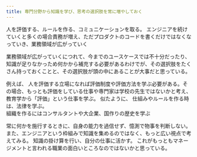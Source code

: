 ```yaml
---
title: 専門分野から知識を学び、思考の選択肢を常に増やしておく
---
```


人を評価する、ルールを作る、コミュニケーションを取る。
エンジニアを続けていくと多くの場合責務が増え、ただプロダクトのコードを書くだけではなくなっていき、業務領域が広がっていく

業務領域が広がっていくにつれて、今までのユースケースでは不十分だったり、知識が足りなかっため何かから補充する必要があるわけでが、その選択肢をたくさん持っておくことと、その選択肢が頭の中にあることが大事だと思っている。

例えば、
人を評価する立場になれば評価制度や評価方法を学ぶ必要がある。その場合、もっとも評価をしている仕事や専門家は学校の先生ではないかと考え、教育学から「評価」という仕事を学ぶ。
似たように、
仕組みやルールを作る時は、法律を学ぶ。  
組織を作るにはコンサルタントや大企業、国作りの歴史を学ぶ  


常に何かを施行するときに、自身の能力を過信せず、憶測で物事を判断しない。  
また、エンジニアという枠組みで知識を集めるのではなく、もっと広い視点で考えてみる。
知識の掛け算を行い、自分の仕事に活かす。
これがもっともマネージメントと言われる職業の面白いところなのではないかと思っている。